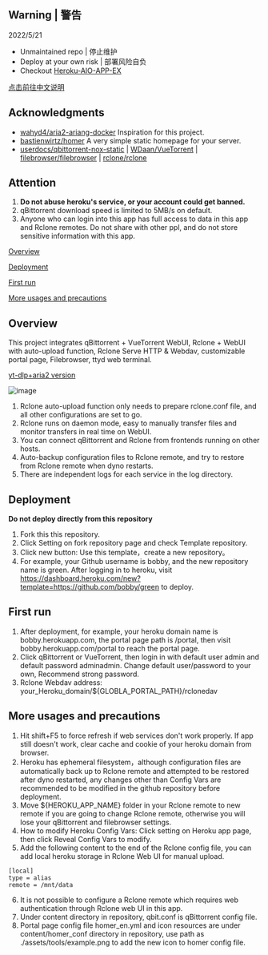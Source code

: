 ## Warning | 警告
   2022/5/21

- Unmaintained repo | 停止维护
- Deploy at your own risk | 部署风险自负
- Checkout [Heroku-AIO-APP-EX](https://github.com/wy580477/Heroku-AIO-APP-EX)

[点击前往中文说明](https://github.com/wy580477/qBit-to-Rclone-on-Heroku/blob/main/README_chs.md)

## Acknowledgments

- [wahyd4/aria2-ariang-docker](https://github.com/wahyd4/aria2-ariang-docker)  Inspiration for this project.
- [bastienwirtz/homer](https://github.com/bastienwirtz/homer)  A very simple static homepage for your server.
- [userdocs/qbittorrent-nox-static](https://github.com/userdocs/qbittorrent-nox-static) | [WDaan/VueTorrent](https://github.com/WDaan/VueTorrent) | [filebrowser/filebrowser](https://github.com/filebrowser/filebrowser) | [rclone/rclone](https://github.com/rclone/rclone)

## Attention

 1. **Do not abuse heroku's service, or your account could get banned.**
 2. qBittorrent download speed is limited to 5MB/s on default.
 3. Anyone who can login into this app has full access to data in this app and Rclone remotes. Do not share with other ppl, and do not store sensitive information with this app.

[Overview](#Overview)

[Deployment](#Deployment)

[First run](#first)  

[More usages and precautions](#more)  

## <a id="Overview"></a>Overview

This project integrates qBittorrent + VueTorrent WebUI, Rclone + WebUI with auto-upload function, Rclone Serve HTTP & Webdav, customizable portal page, Filebrowser, ttyd web terminal.

[yt-dlp+aria2 version](https://github.com/wy580477/Heroku-All-In-One-APP)

![image](https://user-images.githubusercontent.com/98247050/167996044-9c313c4a-6bbb-461d-88f2-2c4034f216f7.png)

 1. Rclone auto-upload function only needs to prepare rclone.conf file, and all other configurations are set to go.
 2. Rclone runs on daemon mode, easy to manually transfer files and monitor transfers in real time on WebUI.
 3. You can connect qBittorrent and Rclone from frontends running on other hosts.
 4. Auto-backup configuration files to Rclone remote, and try to restore from Rclone remote when dyno restarts.
 5. There are independent logs for each service in the log directory.

## <a id="Deployment"></a>Deployment

 **Do not deploy directly from this repository**  

 1. Fork this this repository.
 2. Click Setting on fork repository page and check Template repository.
 3. Click new button: Use this template，create a new repository。
 4. For example, your Github username is bobby, and the new repository name is green. After logging in to heroku, visit <https://dashboard.heroku.com/new?template=https://github.com/bobby/green> to deploy.

## <a id="first"></a>First run

 1. After deployment, for example, your heroku domain name is bobby.herokuapp.com, the portal page path is /portal, then visit bobby.herokuapp.com/portal to reach the portal page.
 2. Click qBittorrent or VueTorrent, then login in with default user admin and default password adminadmin. Change default user/password to your own, Recommend strong password.
 3. Rclone Webdav address: your_Heroku_domain/${GLOBLA_PORTAL_PATH}/rclonedav

## <a id="more"></a>More usages and precautions

 1. Hit shift+F5 to force refresh if web services don't work properly. If app still doesn't work, clear cache and cookie of your heroku domain from browser.
 2. Heroku has ephemeral filesystem，although configuration files are automatically back up to Rclone remote and attempted to be restored after dyno restarted, any changes other than Config Vars are recommended to be modified in the github repository before deployment.
 3. Move ${HEROKU_APP_NAME} folder in your Rclone remote to new remote if you are going to change Rclone remote, otherwise you will lose your qBittorrent and filebrowser settings.
 4. How to modify Heroku Config Vars: Click setting on Heroku app page, then click Reveal Config Vars to modify.
 5. Add the following content to the end of the Rclone config file, you can add local heroku storage in Rclone Web UI for manual upload.

```
[local]
type = alias
remote = /mnt/data
```

 6. It is not possible to configure a Rclone remote which requires web authentication through Rclone web UI in this app.
 7. Under content directory in repository, qbit.conf is qBittorrent config file.
 8. Portal page config file homer_en.yml and icon resources are under content/homer_conf directory in repository, use path as ./assets/tools/example.png to add the new icon to homer config file.
